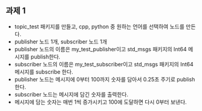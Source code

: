 ## 과제 1
- topic_test 패키지를 만들고, cpp, python 중 원하는 언어를 선택하여 노드를 만든다.
- publisher 노드 1개, subscriber 노드 1개
- publisher 노드의 이름은 my_test_publisher이고 std_msgs 패키지의 Int64 메시지를 publish한다.
- subscriber 노드의 이름은 my_test_subscriber이고 std_msgs 패키지의 Int64 메시지를 subscribe 한다.
- publisher 노드는 메시지에 0부터 100까지 숫자를 담아서 0.25초 주기로 publish한다.
- subscriber 노드는 메시지에 담긴 숫자를 출력한다.
- 메시지에 담는 숫자는 매번 1씩 증가시키고 100에 도달하면 다시 0부터 보낸다.